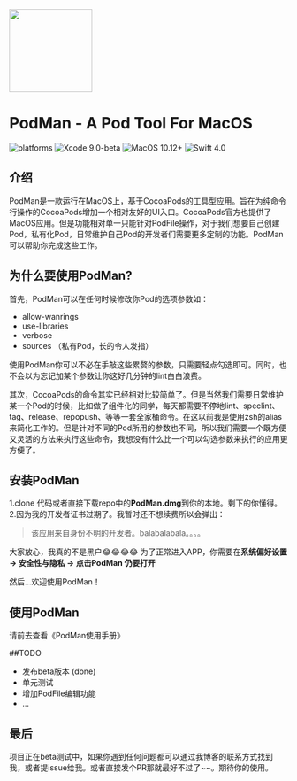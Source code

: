 <img width="150" height="150" src="https://github.com/Khala-wan/PodMan/raw/master/resource/logo.png"/>

PodMan - A Pod Tool For MacOS
=============================

![platforms](https://img.shields.io/badge/platforms-MacOS-333333.svg) ![Xcode 9.0-beta](https://img.shields.io/badge/Xcode-8.2%2B-blue.svg) ![MacOS 10.12+](https://img.shields.io/badge/iOS-8.0%2B-blue.svg) ![Swift 4.0](https://img.shields.io/badge/Swift-3.0%2B-orange.svg)

## 介绍
PodMan是一款运行在MacOS上，基于CocoaPods的工具型应用。旨在为纯命令行操作的CocoaPods增加一个相对友好的UI入口。CocoaPods官方也提供了MacOS应用。但是功能相对单一只能针对PodFile操作，对于我们想要自己创建Pod，私有化Pod，日常维护自己Pod的开发者们需要更多定制的功能。PodMan可以帮助你完成这些工作。

## 为什么要使用PodMan?
首先，PodMan可以在任何时候修改你Pod的选项参数如：

* allow-wanrings
* use-libraries
* verbose
* sources （私有Pod，长的令人发指）

使用PodMan你可以不必在手敲这些累赘的参数，只需要轻点勾选即可。同时，也不会以为忘记加某个参数让你这好几分钟的lint白白浪费。

其次，CocoaPods的命令其实已经相对比较简单了。但是当然我们需要日常维护某一个Pod的时候，比如做了组件化的同学，每天都需要不停地lint、speclint、tag、release、repopush、等等一套全家桶命令。在这以前我是使用zsh的alias来简化工作的。但是针对不同的Pod所用的参数也不同，所以我们需要一个既方便又灵活的方法来执行这些命令，我想没有什么比一个可以勾选参数来执行的应用更方便了。

## 安装PodMan
1.clone 代码或者直接下载repo中的**PodMan.dmg**到你的本地。剩下的你懂得。
2.因为我的开发者证书过期了。我暂时还不想续费所以会弹出：
>该应用来自身份不明的开发者。balabalabala。。。。

大家放心，我真的不是黑户😂😂😂😂
为了正常进入APP，你需要在**系统偏好设置 -> 安全性与隐私 -> 点击PodMan 仍要打开**

然后...欢迎使用PodMan！

## 使用PodMan
请前去查看《PodMan使用手册》

##TODO
* 发布beta版本 (done)
* 单元测试
* 增加PodFile编辑功能
* ...

## 最后
项目正在beta测试中，如果你遇到任何问题都可以通过我博客的联系方式找到我，或者提issue给我。或者直接发个PR那就最好不过了~~。期待你的使用。


